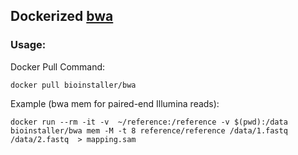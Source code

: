 ## Dockerized  [bwa](http://https://github.com/bioinstaller/BioInstaller-docker-repo/bwa/)

### Usage:

Docker Pull Command:

```
docker pull bioinstaller/bwa
```

Example (bwa mem for paired-end Illumina reads):

```
docker run --rm -it -v  ~/reference:/reference -v $(pwd):/data bioinstaller/bwa mem -M -t 8 reference/reference /data/1.fastq /data/2.fastq  > mapping.sam
```
